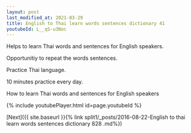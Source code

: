 ```yaml
---
layout: post
last_modified_at: 2021-03-29
title: English to Thai learn words sentences dictionary 41 
youtubeId: L__qS-u3Noc
---
```

 
 
Helps to learn Thai words and sentences for English speakers.

Opportunitiy to repeat the words sentences. 

Practice Thai language. 
 
10 minutes practice every day. 
 
How to learn Thai words and sentences for English speakers 
 
{% include youtubePlayer.html id=page.youtubeId %}
 
 
[Next]({{ site.baseurl }}{% link  split1/_posts/2016-08-22-English to thai learn words sentences dictionary 828 .md%})
 
